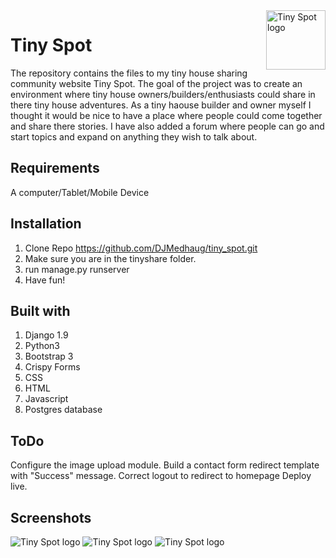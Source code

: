 <a href="http://forums.tinyspot.net/">
    <img src="http://www.ghostxray.com/tinyspot/spot145.png" alt="Tiny Spot logo" title="Tiny Spot" align="right" height="95" />
</a>

Tiny Spot
======================

The repository contains the files to my tiny house sharing community website Tiny Spot. The goal of the project was to create an environment where tiny house owners/builders/enthusiasts could share in there tiny house adventures. As a tiny haouse builder and owner myself I thought it would be nice to have a place where people could come together and share there stories. I have also added a forum where people can go and start topics and expand on anything they wish to talk about.

Requirements
------------
A computer/Tablet/Mobile Device

Installation
------------
1. Clone Repo https://github.com/DJMedhaug/tiny_spot.git
2. Make sure you are in the tinyshare folder.
3. run manage.py runserver
3. Have fun!

Built with
------------
1. Django 1.9
2. Python3
3. Bootstrap 3
3. Crispy Forms
4. CSS
5. HTML
6. Javascript
7. Postgres database

ToDo
------------
Configure the image upload module.
Build a contact form redirect template with "Success" message.
Correct logout to redirect to homepage
Deploy live.


Screenshots
------------


<img src="http://www.ghostxray.com/clip3.gif" alt="Tiny Spot logo"/>
<img src="http://www.ghostxray.com/clip2.gif" alt="Tiny Spot logo"/>
<img src="http://www.ghostxray.com/clip5.gif" alt="Tiny Spot logo"/>

